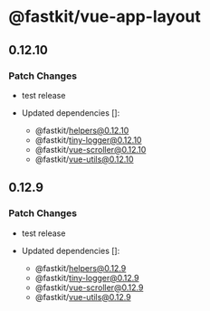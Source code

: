# @fastkit/vue-app-layout

## 0.12.10

### Patch Changes

- test release

- Updated dependencies []:
  - @fastkit/helpers@0.12.10
  - @fastkit/tiny-logger@0.12.10
  - @fastkit/vue-scroller@0.12.10
  - @fastkit/vue-utils@0.12.10

## 0.12.9

### Patch Changes

- test release

- Updated dependencies []:
  - @fastkit/helpers@0.12.9
  - @fastkit/tiny-logger@0.12.9
  - @fastkit/vue-scroller@0.12.9
  - @fastkit/vue-utils@0.12.9
